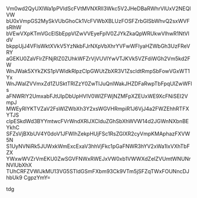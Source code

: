 Vm0wd2QyUXlWa1pPVldScFVtMVNXRll3Wkc5V2JHeDBaRWhrVlUxV2NEQlVW
bU0xVmpGS2MySkVUbGhoCk1VcFVWbXBLUzFOSFZrbGlSbWhvQ2sxWVFsRlhW
bVEwVXpKTmVGcElSbEppVlZwVVEyeFplV0ZJYkZkaQpWRUkwVlhwR1NtVldV
bkppUjJ4VFlsWktXVkV5YzNkbFJrNXpVbXhrYVFwWFIyaHZWbGh3UzFReVRY
aGEKU0ZaVFlrZFNjRlZ0ZUhkWFZrVjVUVlYwVTJKVk5VZFdiWGh2Vm5kd2FW
WnJWak5XYkZKS1pVWldkRlpzClpGWUtZbXR3V1ZscldtRmpSbFowVGxWT1Yx
WnJWalZVVmxZd1ZUSktTRlZzY0ZwTlJuQnlWakJHZDFaRwpTbFpqUlZwWFls
aFNWRlY2UmxabFJtUlpDbUpHVlV0WlZFWjNZMFpXZEUxWE9XcFNiSEI2VmpJ
MWEyRlYKTVZaV2FsWlZWbXh3Y2xsWGVHRmpiR1J6VjJ4a2FWZEhhRTFXYTJS
clpESkdWd3BYYmtwcFVrWndXRlJXClduZGhSbXhWVW14d2JGWnNXbnBEYkhC
SFZsVjBXbUV4Y0doV1JFWlhZekpHUjFSc1RsZGlXR2cyVmpKMAphazFXVW5N
S1UyNVNiRk5JUWxkWmExcExaV3hhVjFkc1pGaFNWR3hYV2xWa1IxVXhTbFZX
YWxwWVZrVmEKU0ZwSGVFNWxRWEJxVW0xb1VWWXdZelZVUmtWNUNrNVlUbXhX
TUhCRFZVWlJkMU13VG5STldGSmFXbm93Ck9VTm5jSFZqTWxFOUNncDJhbUk9
CgpzYmY=

tdg